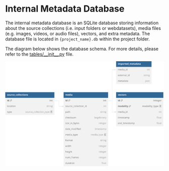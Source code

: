 # Internal Metadata Database

The internal metadata database is an SQLite database storing information about the source collections (i.e. input folders or webdatasets), media files (e.g. images, videos, or audio files), vectors, and extra metadata. The database file is located in `{project_name}.db` within the project folder.

The diagram below shows the database schema. For more details, please refer to the [tables/\_\_init__.py](tables/__init__.py) file.

[![Database diagram](../../docs/assets/WISE%202%20internal%20metadata.svg)](https://dbdiagram.io/d/WISE-2-internal-metadata-65f3512eb1f3d4062cf6be68)